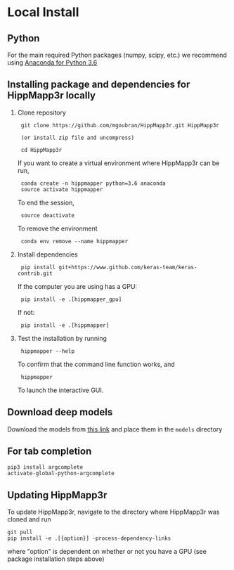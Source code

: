 # Local Install

## Python
For the main required Python packages (numpy, scipy, etc.) we recommend using
[Anaconda for Python 3.6](https://www.continuum.io/downloads)

## Installing package and dependencies for HippMapp3r locally

1. Clone repository

        git clone https://github.com/mgoubran/HippMapp3r.git HippMapp3r

        (or install zip file and uncompress)

        cd HippMapp3r

    If you want to create a virtual environment where HippMapp3r can be run,

        conda create -n hippmapper python=3.6 anaconda
        source activate hippmapper
    
    To end the session,
    
        source deactivate
    
    To remove the environment
    
        conda env remove --name hippmapper

2. Install dependencies
    
        pip install git+https://www.github.com/keras-team/keras-contrib.git
    
    If the computer you are using has a GPU:
        
        pip install -e .[hippmapper_gpu]

    If not:
    
        pip install -e .[hippmapper]

3. Test the installation by running

        hippmapper --help
        
   To confirm that the command line function works, and
   
        hippmapper
        
   To launch the interactive GUI.

## Download deep models

Download the models from [this link](https://drive.google.com/open?id=10aVCDurd_mcB49mJfwm658IZg33u0pd2) and place them in the `models` directory

## For tab completion
    pip3 install argcomplete
    activate-global-python-argcomplete

## Updating HippMapp3r
To update HippMapp3r, navigate to the directory where HippMapp3r was cloned and run

    git pull
    pip install -e .[{option}] -process-dependency-links
    
where "option" is dependent on whether or not you have a GPU (see package installation steps above)
